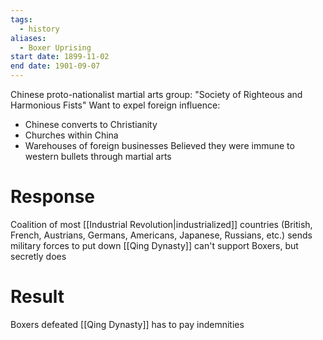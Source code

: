 ```yaml
---
tags:
  - history
aliases:
  - Boxer Uprising
start date: 1899-11-02
end date: 1901-09-07
---
```

Chinese proto-nationalist martial arts group: "Society of Righteous and Harmonious Fists"
Want to expel foreign influence:
- Chinese converts to Christianity
- Churches within China
- Warehouses of foreign businesses
Believed they were immune to western bullets through martial arts
# Response
Coalition of most [[Industrial Revolution|industrialized]] countries (British, French, Austrians, Germans, Americans, Japanese, Russians, etc.) sends military forces to put down
[[Qing Dynasty]] can't support Boxers, but secretly does
# Result
Boxers defeated
[[Qing Dynasty]] has to pay indemnities